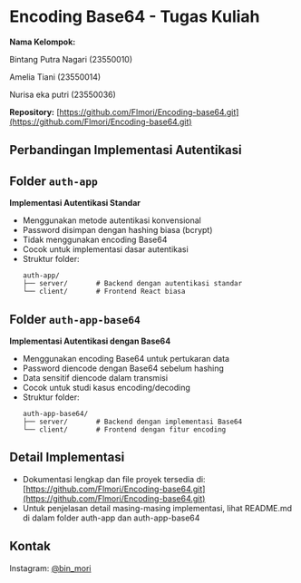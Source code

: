 # Encoding Base64 - Tugas Kuliah

**Nama Kelompok:** 

Bintang Putra Nagari  (23550010)

Amelia Tiani (23550014)

Nurisa eka putri (23550036)

**Repository:** [https://github.com/Flmori/Encoding-base64.git](https://github.com/Flmori/Encoding-base64.git)

## Perbandingan Implementasi Autentikasi

## Folder `auth-app`

**Implementasi Autentikasi Standar**

- Menggunakan metode autentikasi konvensional
- Password disimpan dengan hashing biasa (bcrypt)
- Tidak menggunakan encoding Base64
- Cocok untuk implementasi dasar autentikasi
- Struktur folder:
  ```
  auth-app/
  ├── server/       # Backend dengan autentikasi standar
  └── client/       # Frontend React biasa
  ```

## Folder `auth-app-base64`

**Implementasi Autentikasi dengan Base64**

- Menggunakan encoding Base64 untuk pertukaran data
- Password diencode dengan Base64 sebelum hashing
- Data sensitif diencode dalam transmisi
- Cocok untuk studi kasus encoding/decoding
- Struktur folder:
  ```
  auth-app-base64/
  ├── server/       # Backend dengan implementasi Base64
  └── client/       # Frontend dengan fitur encoding
  ```

## Detail Implementasi

- Dokumentasi lengkap dan file proyek tersedia di: [https://github.com/Flmori/Encoding-base64.git](https://github.com/Flmori/Encoding-base64.git)
- Untuk penjelasan detail masing-masing implementasi, lihat README.md di dalam folder auth-app dan auth-app-base64

## Kontak

Instagram: [@bin_mori](https://instagram.com/bin_mori)
